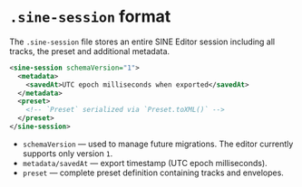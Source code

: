 # `.sine-session` format

The `.sine-session` file stores an entire SINE Editor session including all tracks, the preset and additional metadata.

```xml
<sine-session schemaVersion="1">
  <metadata>
    <savedAt>UTC epoch milliseconds when exported</savedAt>
  </metadata>
  <preset>
    <!-- `Preset` serialized via `Preset.toXML()` -->
  </preset>
</sine-session>
```

* `schemaVersion` — used to manage future migrations. The editor currently supports only version `1`.
* `metadata/savedAt` — export timestamp (UTC epoch milliseconds).
* `preset` — complete preset definition containing tracks and envelopes.
